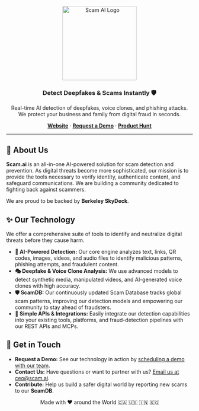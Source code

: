 <div align="center">
  <img src="https://scam.ai/light_logo.svg" alt="Scam AI Logo" width="200"/>
  <h3>Detect Deepfakes & Scams Instantly 🛡️</h3>
  <p>
    Real-time AI detection of deepfakes, voice clones, and phishing attacks. 
    <br/> 
    We protect your business and family from digital fraud in seconds.
  </p>
  <p>
    <a href="https://scam.ai"><strong>Website</strong></a> ·
    <a href="https://cal.com/scamai/25min"><strong>Request a Demo</strong></a> ·
    <a href="https://www.producthunt.com/products/scam-ai"><strong>Product Hunt</strong></a>
  </p>
</div>

---

## 👋 About Us

**Scam.ai** is an all-in-one AI-powered solution for scam detection and prevention. As digital threats become more sophisticated, our mission is to provide the tools necessary to verify identity, authenticate content, and safeguard communications. We are building a community dedicated to fighting back against scammers.

We are proud to be backed by **Berkeley SkyDeck**.

## ✨ Our Technology

We offer a comprehensive suite of tools to identify and neutralize digital threats before they cause harm.

* **🤖 AI-Powered Detection:** Our core engine analyzes text, links, QR codes, images, videos, and audio files to identify malicious patterns, phishing attempts, and fraudulent content.
* **🎭 Deepfake & Voice Clone Analysis:** We use advanced models to detect synthetic media, manipulated videos, and AI-generated voice clones with high accuracy.
* **🛡️ ScamDB:** Our continuously updated Scam Database tracks global scam patterns, improving our detection models and empowering our community to stay ahead of fraudsters.
* **🔌 Simple APIs & Integrations:** Easily integrate our detection capabilities into your existing tools, platforms, and fraud-detection pipelines with our REST APIs and MCPs.

## 🤝 Get in Touch

* **Request a Demo:** See our technology in action by [scheduling a demo with our team](https://cal.com/scamai/25min).
* **Contact Us:** Have questions or want to partner with us? [Email us at ceo@scam.ai](mailto:ceo@scam.ai?subject=Inquiry%20from%20GitHub).
* **Contribute:** Help us build a safer digital world by reporting new scams to our **ScamDB**.

<div align="center">
  <p>Made with ❤️ around the World 🇨🇦 🇺🇸 🇮🇳 🇸🇬</p>
</div>